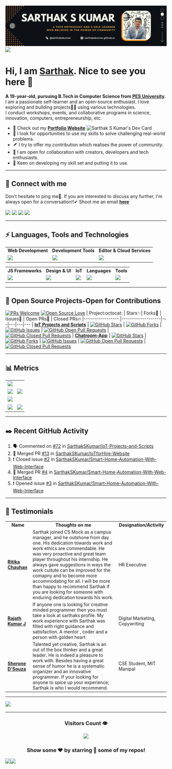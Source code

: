 <!---
Please consider starring the repo if you find this useful in any manner
or use it. It helps me a lot.
-->
<img src='README_Banner.webp' alt="banner"></img>
<img src="https://user-images.githubusercontent.com/73097560/115834477-dbab4500-a447-11eb-908a-139a6edaec5c.gif">
# Hi, I am <a href = "https://linkedin.com/in/sarthakskumar">Sarthak</a>. Nice to see you here 👋
<b>A 19-year-old, pursuing B.Tech in Computer Science from [PES University](https://www.pes.edu).</b><br>
I am a passionate self-learner and an open-source enthusiast. I love exploring and building projects👨‍💻 using various technologies.<br>
I conduct workshops, events, and collaborative programs in science, innovation, computers, entrepreneurship, etc.

<a href = "https://app.daily.dev/sarthakskumar"><img align = "right" src="https://api.daily.dev/devcards/4acca7dd7d934f94b0b4753f12c44494.png?r=nmz" width="250" alt="Sarthak S Kumar's Dev Card"></a>

- 🔭 Check out my <a href="https://sarthakskumar.github.io"><b>Portfolio Website</b></a>
- 🌱 I look for opportunities to use my skills to solve challenging real-world problems.
- 🪶 I try to offer my contribution which realises the power of community.
- 👯 I am open for collaboration with creators, developers and tech enthusiasts.
- 🚢 Keen on developing my skill set and putting it to use.<br>
<hr>

## 📩 Connect with me
Don't hesitate to ping me🤝. If you are interested to discuss any further, I'm always open for a conversation!!✔ Shoot me an email <a href = "mailto:sskworld9742@gmail.com"><b>here</b><br><br>
<a href = "https://linkedin.com/in/sarthakskumar"><img src = "https://skillicons.dev/icons?i=linkedin&theme=dark" height = 38></a>
<a href = "https://instagram.com/sarthakskumar"><img src = "https://skillicons.dev/icons?i=instagram&theme=dark" height = 38></a>
<a href = "https://discordapp.com/users/907567549410050078"><img src = "https://skillicons.dev/icons?i=discord&theme=dark" height = 38></a>
<a href = "https://twitter.com/SarthakSKumar2"><img src = "https://skillicons.dev/icons?i=twitter&theme=dark" height = 38></a>
	
<hr>

## ⚡ Languages, Tools and Technologies
<table>
<tr>
	<td><strong>Web Development</strong></td>
	<td><strong>Development Tools</strong></td>
	<td><strong>Editor & Cloud Services</strong></td>
	
</tr>
<tr>
		<td><img src = "https://skillicons.dev/icons?i=html,css,js,nodejs,flask,django,deno,babel,redis" ></td>
		<td><img src = "https://skillicons.dev/icons?i=githubactions,postman,git,bash,gitlab,github&theme=dark"></td>
		<td><img src = "https://skillicons.dev/icons?i=vscode,codepen,mongodb,gcp,firebase,netlify,heroku,vercel&theme=dark"></td>
		
		
		
</tr>
</table>
<table>
<tr>
	<td><strong>JS Frameworks</strong></td>
	<td><strong>Design & UI</strong></td>
	<td><strong>IoT</strong></td>
	<td><strong>Languages</strong></td>
	<td><strong>Tools</strong></td>
</tr>
<tr>
		<td><img src = "https://skillicons.dev/icons?i=nextjs,threejs,vite,jquery,express,react,redux&theme=dark"></td>
		<td><img src = "https://skillicons.dev/icons?i=figma,bootstrap,materialui,tailwind,emotion,styledcomponents&theme=dark"></td>
		<td><img src = "https://skillicons.dev/icons?i=raspberrypi,arduino&theme=dark"></td>
		<td><img src = "https://skillicons.dev/icons?i=c,java,cpp,py&theme=dark"></td>
		<td><img src = "https://skillicons.dev/icons?i=ps,pr,linux,&theme=dark"></td>
</tr>
</table>
<hr>

## 🥇 Open Source Projects-Open for Contributions
[![PRs Welcome](https://img.shields.io/badge/PRs-welcome-brightgreen.svg?style=flat&logo=github)](https://github.com/SarthakSKumar) [![Open Source Love](https://img.shields.io/badge/Open%20Source-%F0%9F%A4%8D-Green)](https://github.com/SarthakSKumar)
| Project:octocat: | Stars✨| Forks🍴 | Issues🐛 | Open PRs:bell: | Closed PRs:fire:
|----------------- |-------------------|---|---|---|---
| [**IoT Projects and Scripts**](https://github.com/SarthakSKumar/IoT-Projects-and-Scripts) | [![GitHub Stars](https://img.shields.io/github/stars/SarthakSKumar/IoT-Projects-and-Scripts?style=flat-square&labelColor=343b41)](https://github.com/SarthakSKumar/IoT-Projects-and-Scripts/stars) | [![GitHub Forks](https://img.shields.io/github/forks/SarthakSKumar/IoT-Projects-and-Scripts?style=flat-square&labelColor=343b41)](https://github.com/SarthakSKumar/IoT-Projects-and-Scripts/forks) | [![GitHub Issues](https://img.shields.io/github/issues/SarthakSKumar/IoT-Projects-and-Scripts?style=flat-square)](https://github.com/SarthakSKumar/IoT-Projects-and-Scripts/issues) | [![GitHub Open Pull Requests](https://img.shields.io/github/issues-pr/SarthakSKumar/IoT-Projects-and-Scripts?style=flat&logo=github)](https://github.com/SarthakSKumar/IoT-Projects-and-Scripts/pulls) | [![GitHub Closed Pull Requests](https://img.shields.io/github/issues-pr-closed/SarthakSKumar/IoT-Projects-and-Scripts?style=flat&color=critical&logo=github)](https://github.com/SarthakSKumar/IoT-Projects-and-Scripts/pulls?q=is%3Apr+is%3Aclosed)
| [**Chatroom-App**](https://github.com/SarthakSKumar/Chatroom-App) | [![GitHub Stars](https://img.shields.io/github/stars/SarthakSKumar/Chatroom-App?style=flat-square&labelColor=343b41)](https://github.com/SarthakSKumar/Chatroom-App/stars) | [![GitHub Forks](https://img.shields.io/github/forks/SarthakSKumar/Chatroom-App?style=flat-square&labelColor=343b41)](https://github.com/SarthakSKumar/Chatroom-App/forks) | [![GitHub Issues](https://img.shields.io/github/issues/SarthakSKumar/Chatroom-App?style=flat-square)](https://github.com/SarthakSKumar/Chatroom-App/issues) | [![GitHub Open Pull Requests](https://img.shields.io/github/issues-pr/SarthakSKumar/Chatroom-App?style=flat&logo=github)](https://github.com/SarthakSKumar/Chatroom-App/pulls) | [![GitHub Closed Pull Requests](https://img.shields.io/github/issues-pr-closed/SarthakSKumar/Chatroom-App?style=flat&color=critical&logo=github)](https://github.com/SarthakSKumar/Chatroom-App/pulls?q=is%3Apr+is%3Aclosed)
<hr>

## 📊 Metrics
<table>
	<tr>
		<td colspan = "2"><a href = "https://sarthakskumar.bio.link"><img src="https://github-readme-activity-graph.cyclic.app/graph?username=SarthakSKumar&bg_color=2e3440&hide_border=true&point=false&line=88c0d0&radius=8&area=true&area_color=88c0d0&title_color=ffffff&color=ffffff"></a></td>
	</tr>
	<tr>
		<td><a href="https://linkedin.com/in/sarthakskumar"><img src="https://github-readme-stats.vercel.app/api?username=SarthakSKumar&hide_border=true&include_all_commits=true&count_private=true&show_icons=true&line_height=20&theme=nord"></a></td>
		<td><a href="https://wakatime.com/@sarthakskumar"><img src="https://github-readme-stats.vercel.app/api/wakatime?username=sarthakskumar&langs_count=6&hide_border=true&border_radius=4.5&layout=compact&theme=nord"></a></td>
	</tr>
	<tr>
		<td colspan = "2"><a href="https://instagram.com/sarthakskumar"><img width=100% src="https://github-profile-trophy.vercel.app/?username=SarthakSKumar&hide_border=true&count_private=true&column=8&theme=nord&no-frame=true"></a></td>
	</tr>
	<tr>
		<td><a href="https://wakatime.com/@sarthakskumar"><img src="https://wakatime.com/share/@sarthakskumar/7d17f360-8efd-4581-8466-2a44cd850351.svg"></a>			</td>
		<td><a href="https://wakatime.com/@sarthakskumar"><img src="https://wakatime.com/share/@sarthakskumar/2b3045cc-3591-4c2d-bc9e-9218d8fd8117.svg"></a>			</td>
	</tr>
	</table>
<hr>
	
## ✒️ Recent GitHub Activity
<!--START_SECTION:activity-->
1. 🗣 Commented on [#72](https://github.com/SarthakSKumar/IoT-Projects-and-Scripts/issues/72) in [SarthakSKumar/IoT-Projects-and-Scripts](https://github.com/SarthakSKumar/IoT-Projects-and-Scripts)
2. 🎉 Merged PR [#13](https://github.com/SarthakSKumar/IoTforHire-Website/pull/13) in [SarthakSKumar/IoTforHire-Website](https://github.com/SarthakSKumar/IoTforHire-Website)
3. ❗️ Closed issue [#2](https://github.com/SarthakSKumar/Smart-Home-Automation-With-Web-Interface/issues/2) in [SarthakSKumar/Smart-Home-Automation-With-Web-Interface](https://github.com/SarthakSKumar/Smart-Home-Automation-With-Web-Interface)
4. 🎉 Merged PR [#4](https://github.com/SarthakSKumar/Smart-Home-Automation-With-Web-Interface/pull/4) in [SarthakSKumar/Smart-Home-Automation-With-Web-Interface](https://github.com/SarthakSKumar/Smart-Home-Automation-With-Web-Interface)
5. ❗️ Opened issue [#3](https://github.com/SarthakSKumar/Smart-Home-Automation-With-Web-Interface/issues/3) in [SarthakSKumar/Smart-Home-Automation-With-Web-Interface](https://github.com/SarthakSKumar/Smart-Home-Automation-With-Web-Interface)
<!--END_SECTION:activity-->
  </b>
<hr>

## 📝 Testimonials
<table>
	<tr align="center">
		<td><b>Name</b></td>
		<td><b>Thoughts on me</b></td>
		<td><b>Designation/Activity</b></td>
	</tr>
	<tr>
		<td><a href="https://www.linkedin.com/in/ritika-chauhan-687055208"><b>Ritika Chauhan</b></a></td>
		<td>Sarthak joined CS Mock as a campus manager, and he outshone from day one. His dedication towards work and work ethics are commendable. 
He was very proactive and great team player throughout his internship. 
He always gave suggestions in ways the work cultute can be improved for the comapny and to become more accommodating for all.
I will be more than happy to recommend Sarthak if you are looking for someone with enduring dedication towards his work.</td>
		<td>HR Executive</td>
	</tr>
	<tr>
		<td><a href="https://www.linkedin.com/in/rajath-01b605213"><b>Rajath Kumar J</b></a></td>
		<td>If anyone one is looking for creative minded programmer then you must take a look at sarthaks profile. My work experience with Sarthak was filled with right guidance and satisfaction. A mentor , coder and a person with golden heart</td>
		<td>Digital Marketing, Copywriting</td>
	</tr>
	<tr>
		<td><a href="https://www.linkedin.com/in/sherone-d-souza-9a497b180"><b>Sherone D'Souza</b></a></td>
		<td>Talented yet creative, Sarthak is an out of the box thinker and a great leader. He is indeed a pleasure to work with.
Besides having a great sense of humor he is a systematic organizer and an innovative programmer.
If your looking for anyone to spice up your experience, Sarthak is who I would recommend.</td>
		<td>CSE Student, MIT Manipal</td>
	</tr>
	<table>
<hr>
<a href = "https://www.holopin.io/@sarthakskumar"><img src = "https://holopin.me/sarthakskumar"></a>
<hr>
<div align = "center">
<h3><b>Visitors Count 👁️</b></h3>
<img width = 25% src = "https://profile-counter.glitch.me/{SarthakSKumar}/count.svg">
 
### Show some ❤️ by starring 🌟 some of my repos!
</div>
<img src="https://user-images.githubusercontent.com/73097560/115834477-dbab4500-a447-11eb-908a-139a6edaec5c.gif">
<img src="https://cr-ss-service.azurewebsites.net/api/ScreenShot?widget=activity&username=SarthakSKumar">
